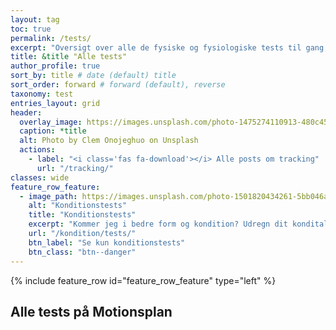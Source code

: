 ```yaml
---
layout: tag
toc: true
permalink: /tests/
excerpt: "Oversigt over alle de fysiske og fysiologiske tests til gang, løb, cykling, styrketræning, balance, smidighed og roning"
title: &title "Alle tests"
author_profile: true
sort_by: title # date (default) title
sort_order: forward # forward (default), reverse
taxonomy: test
entries_layout: grid
header:
  overlay_image: https://images.unsplash.com/photo-1475274110913-480c45d0e873?ixlib=rb-1.2.1&ixid=eyJhcHBfaWQiOjEyMDd9&auto=format&fit=crop&w=1960&q=80
  caption: *title
  alt: Photo by Clem Onojeghuo on Unsplash
  actions:
    - label: "<i class='fas fa-download'></i> Alle posts om tracking"
      url: "/tracking/"
classes: wide
feature_row_feature:
  - image_path: https://images.unsplash.com/photo-1501820434261-5bb046afcf6b?ixlib=rb-1.2.1&ixid=eyJhcHBfaWQiOjEyMDd9&auto=format&fit=crop&w=1500&q=80
    alt: "Konditionstests"
    title: "Konditionstests"
    excerpt: "Kommer jeg i bedre form og kondition? Udregn dit kondital og iltoptagelse med vores beregnere og se om du får et bedre kondital og fremgang i træningen."
    url: "/kondition/tests/"
    btn_label: "Se kun konditionstests"
    btn_class: "btn--danger"
---
```


{% include feature_row id="feature_row_feature" type="left" %}

## Alle tests på Motionsplan

